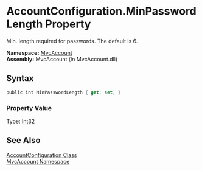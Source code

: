 AccountConfiguration.MinPasswordLength Property
===============================================
Min. length required for passwords. The default is 6.

**Namespace:** [MvcAccount][1]  
**Assembly:** MvcAccount (in MvcAccount.dll)

Syntax
------

```csharp
public int MinPasswordLength { get; set; }
```

### Property Value
Type: [Int32][2]

See Also
--------
[AccountConfiguration Class][3]  
[MvcAccount Namespace][1]  

[1]: ../README.md
[2]: http://msdn.microsoft.com/en-us/library/td2s409d
[3]: README.md